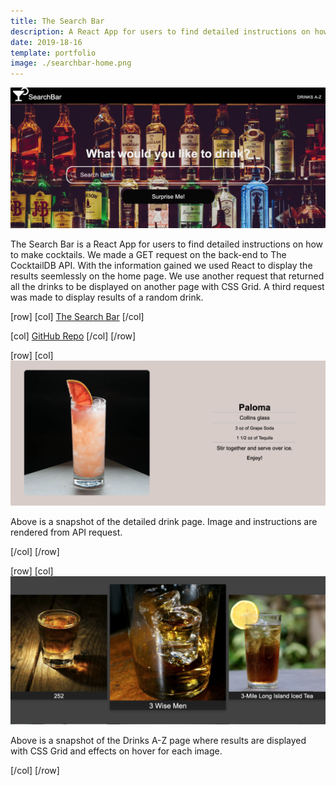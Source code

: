 ```yaml
---
title: The Search Bar
description: A React App for users to find detailed instructions on how to make cocktails.
date: 2019-18-16
template: portfolio
image: ./searchbar-home.png
---
```

![The Search Bar](./searchbar-home.png)

The Search Bar is a React App for users to find detailed instructions on how to make cocktails. We made a GET request on the back-end to The CocktailDB API. With the information gained we used React to display the results seemlessly on the home page. We use another request that returned all the drinks to be displayed on another page with CSS Grid. A third request was made to display results of a random drink.

[row]
[col]
[The Search Bar](https://the-search-bar.herokuapp.com "The Search Bar Site")
[/col]

[col]
[GitHub Repo](https://github.com/wyncode/anthony_edwin_johan_sophia "Project Repo")
[/col]
[/row]


[row]
[col]
![image](./searchbar1.png)

Above is a snapshot of the detailed drink page. Image and instructions are rendered from API request.

[/col]
[/row]

[row]
[col]
![image](./searchbar2.png)

Above is a snapshot of the Drinks A-Z page where results are displayed with CSS Grid and effects on hover for each image.

[/col]
[/row]



